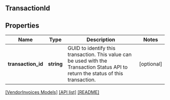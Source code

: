 ## TransactionId

## Properties

Name | Type | Description | Notes
------------ | ------------- | ------------- | -------------
**transaction_id** | **string** | GUID to identify this transaction. This value can be used with the Transaction Status API to return the status of this transaction. | [optional]

[[VendorInvoices Models]](../) [[API list]](../../Api) [[README]](../../../README.md)
